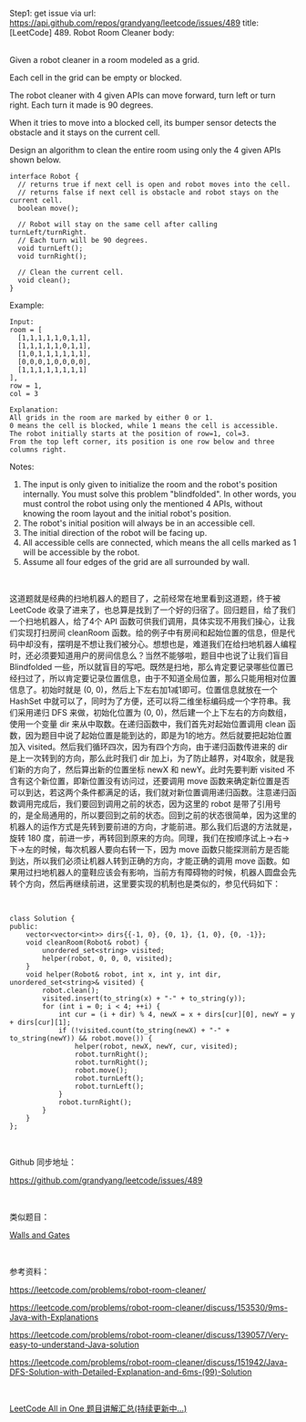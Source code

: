 Step1: get issue via url: https://api.github.com/repos/grandyang/leetcode/issues/489 
 title:[LeetCode] 489. Robot Room Cleaner 
 body:  
  

Given a robot cleaner in a room modeled as a grid.

Each cell in the grid can be empty or blocked.

The robot cleaner with 4 given APIs can move forward, turn left or turn right. Each turn it made is 90 degrees.

When it tries to move into a blocked cell, its bumper sensor detects the obstacle and it stays on the current cell.

Design an algorithm to clean the entire room using only the 4 given APIs shown below.
    
    
    interface Robot {
      // returns true if next cell is open and robot moves into the cell.
      // returns false if next cell is obstacle and robot stays on the current cell.
      boolean move();
    
      // Robot will stay on the same cell after calling turnLeft/turnRight.
      // Each turn will be 90 degrees.
      void turnLeft();
      void turnRight();
    
      // Clean the current cell.
      void clean();
    }
    

Example:
    
    
    Input:
    room = [
      [1,1,1,1,1,0,1,1],
      [1,1,1,1,1,0,1,1],
      [1,0,1,1,1,1,1,1],
      [0,0,0,1,0,0,0,0],
      [1,1,1,1,1,1,1,1]
    ],
    row = 1,
    col = 3
    
    Explanation:
    All grids in the room are marked by either 0 or 1.
    0 means the cell is blocked, while 1 means the cell is accessible.
    The robot initially starts at the position of row=1, col=3.
    From the top left corner, its position is one row below and three columns right.
    

Notes:

  1. The input is only given to initialize the room and the robot's position internally. You must solve this problem "blindfolded". In other words, you must control the robot using only the mentioned 4 APIs, without knowing the room layout and the initial robot's position.
  2. The robot's initial position will always be in an accessible cell.
  3. The initial direction of the robot will be facing up.
  4. All accessible cells are connected, which means the all cells marked as 1 will be accessible by the robot.
  5. Assume all four edges of the grid are all surrounded by wall.



 

这道题就是经典的扫地机器人的题目了，之前经常在地里看到这道题，终于被 LeetCode 收录了进来了，也总算是找到了一个好的归宿了。回归题目，给了我们一个扫地机器人，给了4个 API 函数可供我们调用，具体实现不用我们操心，让我们实现打扫房间 cleanRoom 函数。给的例子中有房间和起始位置的信息，但是代码中却没有，摆明是不想让我们被分心。想想也是，难道我们在给扫地机器人编程时，还必须要知道用户的房间信息么？当然不能够啦，题目中也说了让我们盲目 Blindfolded 一些，所以就盲目的写吧。既然是扫地，那么肯定要记录哪些位置已经扫过了，所以肯定要记录位置信息，由于不知道全局位置，那么只能用相对位置信息了。初始时就是 (0, 0)，然后上下左右加1减1即可。位置信息就放在一个 HashSet 中就可以了，同时为了方便，还可以将二维坐标编码成一个字符串。我们采用递归 DFS 来做，初始化位置为 (0, 0)，然后建一个上下左右的方向数组，使用一个变量 dir 来从中取数。在递归函数中，我们首先对起始位置调用 clean 函数，因为题目中说了起始位置是能到达的，即是为1的地方。然后就要把起始位置加入 visited。然后我们循环四次，因为有四个方向，由于递归函数传进来的 dir 是上一次转到的方向，那么此时我们 dir 加上i，为了防止越界，对4取余，就是我们新的方向了，然后算出新的位置坐标 newX 和 newY。此时先要判断 visited 不含有这个新位置，即新位置没有访问过，还要调用 move 函数来确定新位置是否可以到达，若这两个条件都满足的话，我们就对新位置调用递归函数。注意递归函数调用完成后，我们要回到调用之前的状态，因为这里的 robot 是带了引用号的，是全局通用的，所以要回到之前的状态。回到之前的状态很简单，因为这里的机器人的运作方式是先转到要前进的方向，才能前进。那么我们后退的方法就是，旋转 180 度，前进一步，再转回到原来的方向。同理，我们在按顺序试上->右->下->左的时候，每次机器人要向右转一下，因为 move 函数只能探测前方是否能到达，所以我们必须让机器人转到正确的方向，才能正确的调用 move 函数。如果用过扫地机器人的童鞋应该会有影响，当前方有障碍物的时候，机器人圆盘会先转个方向，然后再继续前进，这里要实现的机制也是类似的，参见代码如下：

 
    
    
    class Solution {
    public:
        vector<vector<int>> dirs{{-1, 0}, {0, 1}, {1, 0}, {0, -1}};
        void cleanRoom(Robot& robot) {
            unordered_set<string> visited;
            helper(robot, 0, 0, 0, visited);
        }
        void helper(Robot& robot, int x, int y, int dir, unordered_set<string>& visited) {
            robot.clean();
            visited.insert(to_string(x) + "-" + to_string(y));
            for (int i = 0; i < 4; ++i) {
                int cur = (i + dir) % 4, newX = x + dirs[cur][0], newY = y + dirs[cur][1];
                if (!visited.count(to_string(newX) + "-" + to_string(newY)) && robot.move()) {
                    helper(robot, newX, newY, cur, visited);
                    robot.turnRight();
                    robot.turnRight();
                    robot.move();
                    robot.turnLeft();
                    robot.turnLeft();
                }
                robot.turnRight();
            }
        }
    };

 

Github 同步地址：

<https://github.com/grandyang/leetcode/issues/489>

 

类似题目：

[Walls and Gates](http://www.cnblogs.com/grandyang/p/5285868.html) 

 

参考资料：

<https://leetcode.com/problems/robot-room-cleaner/>

<https://leetcode.com/problems/robot-room-cleaner/discuss/153530/9ms-Java-with-Explanations>

<https://leetcode.com/problems/robot-room-cleaner/discuss/139057/Very-easy-to-understand-Java-solution>

<https://leetcode.com/problems/robot-room-cleaner/discuss/151942/Java-DFS-Solution-with-Detailed-Explanation-and-6ms-(99)-Solution>

 

[LeetCode All in One 题目讲解汇总(持续更新中...)](http://www.cnblogs.com/grandyang/p/4606334.html)
